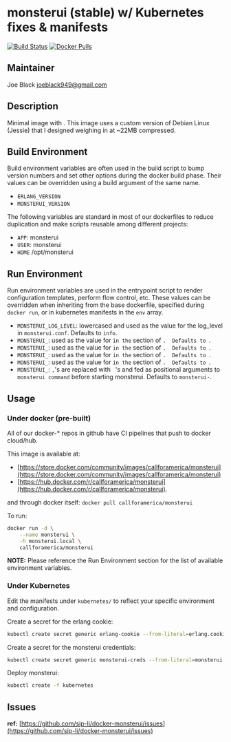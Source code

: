 # monsterui (stable) w/ Kubernetes fixes & manifests

[![Build Status](https://travis-ci.org/sip-li/docker-monsterui.svg?branch=master)](https://travis-ci.org/sip-li/docker-monsterui) [![Docker Pulls](https://img.shields.io/docker/pulls/callforamerica/monsterui.svg)](https://store.docker.com/community/images/callforamerica/monsterui)

## Maintainer

Joe Black <joeblack949@gmail.com>

## Description

Minimal image with <features>.  This image uses a custom version of Debian Linux (Jessie) that I designed weighing in at ~22MB compressed.

## Build Environment

<!-- The build environment has been split off from this repo and now lives @ [https://github.com/sip-li/kazoo-builder](https://github.com/sip-li/kazoo-builder).  See the README.md file there for more details on the build environment. -->

Build environment variables are often used in the build script to bump version numbers and set other options during the docker build phase.  Their values can be overridden using a build argument of the same name.

* `ERLANG_VERSION`
* `MONSTERUI_VERSION`

The following variables are standard in most of our dockerfiles to reduce duplication and make scripts reusable among different projects:

* `APP`: monsterui
* `USER`: monsterui
* `HOME` /opt/monsterui


## Run Environment

Run environment variables are used in the entrypoint script to render configuration templates, perform flow control, etc.  These values can be overridden when inheriting from the base dockerfile, specified during `docker run`, or in kubernetes manifests in the `env` array.

* `MONSTERUI_LOG_LEVEL`: lowercased and used as the value for the log_level in `monsterui.conf`.  Defaults to `info`.
* `MONSTERUI_`: used as the value for `` in the `` section of ``.  Defaults to ``.
* `MONSTERUI_`: used as the value for `` in the `` section of ``.  Defaults to ``.
* `MONSTERUI_`: used as the value for `` in the `` section of ``.  Defaults to ``.
* `MONSTERUI_`: used as the value for `` in the `` section of ``.  Defaults to ``.
* `MONSTERUI_`: `,`'s are replaced with ` `'s and fed as positional arguments to `monsterui command` before starting monsterui.  Defaults to `monsterui-`.


## Usage


### Under docker (pre-built)

All of our docker-* repos in github have CI pipelines that push to docker cloud/hub.  

This image is available at:
* [https://store.docker.com/community/images/callforamerica/monsterui](https://store.docker.com/community/images/callforamerica/monsterui)
*  [https://hub.docker.com/r/callforamerica/monsterui](https://hub.docker.com/r/callforamerica/monsterui).

and through docker itself: `docker pull callforamerica/monsterui`

To run:

```bash
docker run -d \
    --name monsterui \
    -h monsterui.local \
    callforamerica/monsterui
```

**NOTE:** Please reference the Run Environment section for the list of available environment variables.


### Under Kubernetes

Edit the manifests under `kubernetes/` to reflect your specific environment and configuration.

Create a secret for the erlang cookie:
```bash
kubectl create secret generic erlang-cookie --from-literal=erlang.cookie=$(LC_ALL=C tr -cd '[:alnum:]' < /dev/urandom | head -c 64)
```

Create a secret for the monsterui credentials:
```bash
kubectl create secret generic monsterui-creds --from-literal=monsterui.user=$(sed $(perl -e "print int rand(99999)")"q;d" /usr/share/dict/words) --from-literal=monsterui.pass=$(LC_ALL=C tr -cd '[:alnum:]' < /dev/urandom | head -c 32)
```

Deploy monsterui:
```bash
kubectl create -f kubernetes
```


## Issues

**ref:**  [https://github.com/sip-li/docker-monsterui/issues](https://github.com/sip-li/docker-monsterui/issues)

